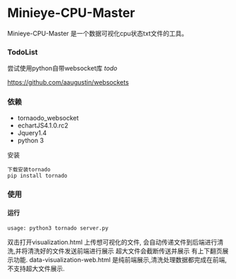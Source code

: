 # Minieye-CPU-Master
Minieye-CPU-Master 是一个数据可视化cpu状态txt文件的工具。


### TodoList

尝试使用python自带websocket库 *todo*
    
  https://github.com/aaugustin/websockets


### 依赖

* tornaodo_websocket
* echartJS4.1.0.rc2
* Jquery1.4
* python 3

安装 

```shell
下载安装tornado
pip install tornado
```

### 使用
#### 运行

```shell
usage: python3 tornado server.py

```
双击打开visualization.html 上传想可视化的文件, 会自动传递文件到后端进行清洗,并将清洗好的文件发送前端进行展示
超大文件会截断传送并展示
有上下翻页展示功能.
data-visualization-web.html 是纯前端展示,清洗处理数据都完成在前端,不支持超大文件展示.
